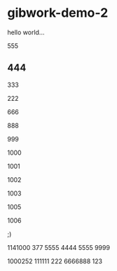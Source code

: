 # gibwork-demo-2

hello world...

555

444
-----

333

222

666

888

999

1000

1001

1002

1003

1005

1006

;)

1141000
377
5555
4444
5555
9999

1000252
111111
222
6666888
123
